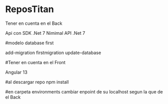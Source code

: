 # ReposTitan


Tener en cuenta en el Back

Api con SDK .Net 7
Nimimal API .Net 7

#modelo database first 

add-migration firstmigration
update-database 

#Tener en cuenta en el Front

Angular 13

#al descargar repo 
npm install

#en carpeta environments cambiar enpoint de su localhost segun la que de el Back


